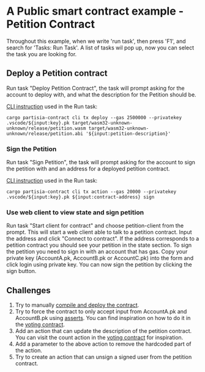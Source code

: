 # A Public smart contract example - Petition Contract

Throughout this example, when we write 'run task', then press 'F1', and search for 'Tasks: Run Task'.
A list of tasks wil pop up, now you can select the task you are looking for.

## Deploy a Petition contract

Run task "Deploy Petition Contract", the task will prompt asking for the account to deploy with,
and what the description for the Petition should be.

[CLI instruction](https://partisiablockchain.gitlab.io/documentation/smart-contracts/smart-conract-tools-overview.html#the-command-line-interface-cli)
used in the Run task:

`cargo partisia-contract cli tx deploy --gas 2500000 --privatekey .vscode/${input:key}.pk target/wasm32-unknown-unknown/release/petition.wasm target/wasm32-unknown-unknown/release/petition.abi '${input:petition-description}'`

### Sign the Petition

Run task "Sign Petition", the task will prompt asking for the account to sign the petition with
and an address for a deployed petition contract.

[CLI instruction](https://partisiablockchain.gitlab.io/documentation/smart-contracts/smart-conract-tools-overview.html#the-command-line-interface-cli)
used in the Run task:

`cargo partisia-contract cli tx action --gas 20000 --privatekey .vscode/${input:key}.pk ${input:contract-address} sign`

### Use web client to view state and sign petition

Run task "Start client for contract" and choose petition-client from the prompt.
This will start a web client able to talk to a petition contract. Input the address and click "Connect to contract".
If the address corresponds to a petition contract you should see your petition in the state section.
To sign the petition you need to sign in with an account that has gas. Copy your private key (AccountA.pk, AccountB.pk
or AccountC.pk)
into the form and click login using private key. You can now sign the petition by clicking the sign button.

## Challenges
1. Try to manually [compile and deploy the contract](https://partisiablockchain.gitlab.io/documentation/smart-contracts/compile-and-deploy-contracts.html). 
2. Try to force the contract to only accept input from AccountA.pk and AccountB.pk using [asserts](https://doc.rust-lang.org/std/macro.assert.html). You can find inspiration on how to do it in the [voting contract](https://gitlab.com/partisiablockchain/language/example-contracts/-/blob/main/voting/src/lib.rs?ref_type=heads).
3. Add an action that can update the description of the petition contract. You can visit the count action in the [voting contract](https://gitlab.com/partisiablockchain/language/example-contracts/-/blob/main/voting/src/lib.rs?ref_type=heads#L116) for inspiration.
4. Add a parameter to the above action to remove the hardcoded part of the action. 
5. Try to create an action that can unsign a signed user from the petition contract. 